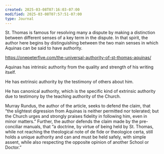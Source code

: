 ```yaml
---
created: 2025-03-08T07:16:03-07:00
modified: 2025-03-08T07:57:51-07:00
type: Journal
---
```


St. Thomas is famous for resolving many a dispute by making a distinction between different senses of a key term in the dispute. In that spirit, the author here begins by distinguishing between the two main senses in which Aquinas can be said to have authority.

https://onepeterfive.com/the-universal-authority-of-st-thomas-aquinas/

Aquinas has intrinsic authority from the quality and strength of his writing itself.

He has extrinsic authority by the testimony of others about him.

He has canonical authority, which is the specific kind of extrinsic authority due to testimony by the teaching authority of the Church.

Murray Rundus, the author of the article, seeks to defend the claim, that “the slightest digression from Aquinas is neither permitted nor tolerated; but the Church urges and strongly praises fidelity in following him, even in minor matters.” Further, the author defends the claim made by the pre-conciliar manuals, that “a doctrine, by virtue of being held by St. Thomas, while not reaching the theological note of de fide or theologice certa, still holds a unique authority and can and must be held safely, with simple assent, while also respecting the opposite opinion of another School or Doctor.”
